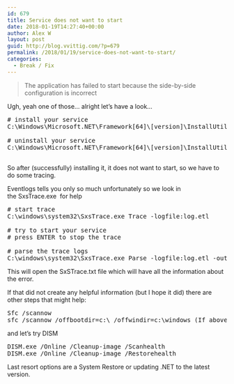 ```yaml
---
id: 679
title: Service does not want to start
date: 2018-01-19T14:27:40+00:00
author: Alex W
layout: post
guid: http://blog.vvittig.com/?p=679
permalink: /2018/01/19/service-does-not-want-to-start/
categories:
  - Break / Fix
---
```

> The application has failed to start because the side-by-side configuration is incorrect

Ugh, yeah one of those&#8230; alright let&#8217;s have a look&#8230;

<pre class="lang:ps decode:true "># install your service
C:\Windows\Microsoft.NET\Framework[64]\[version]\InstallUtil.exe [path to application]

# uninstall your service
C:\Windows\Microsoft.NET\Framework[64]\[version]\InstallUtil.exe /u [path to application]

</pre>

So after (successfully) installing it, it does not want to start, so we have to do some tracing.

Eventlogs tells you only so much unfortunately so we look in the SxsTrace.exe  for help

<pre class="lang:default decode:true"># start trace
C:\windows\system32\SxsTrace.exe Trace -logfile:log.etl

# try to start your service
# press ENTER to stop the trace

# parse the trace logs
C:\windows\system32\SxsTrace.exe Parse -logfile:log.etl -outfile:SxSTrace.txt
</pre>

This will open the SxSTrace.txt file which will have all the information about the error.

If that did not create any helpful information (but I hope it did) there are other steps that might help:

<pre class="lang:default decode:true">Sfc /scannow
sfc /scannow /offbootdir=c:\ /offwindir=c:\windows (If above fails)</pre>

and let&#8217;s try DISM

<pre class="lang:default decode:true ">DISM.exe /Online /Cleanup-image /Scanhealth
DISM.exe /Online /Cleanup-image /Restorehealth</pre>

Last resort options are a System Restore or updating .NET to the latest version.

&nbsp;

&nbsp;

&nbsp;

&nbsp;

&nbsp;